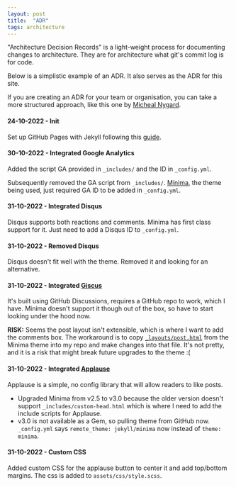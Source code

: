 ```yaml
---
layout: post
title:  "ADR"
tags: architecture
---
```

"Architecture Decision Records" is a light-weight process
for documenting changes to architecture.
They are for architecture what git's commit log is for code.

Below is a simplistic example of an ADR. It also serves as the ADR for this site.

If you are creating an ADR for your team or organisation, 
you can take a more structured approach,
like this one by [Micheal Nygard](https://github.com/joelparkerhenderson/architecture-decision-record/blob/main/templates/decision-record-template-by-michael-nygard/index.md).

#### 24-10-2022 - Init
Set up GitHub Pages with Jekyll following this [guide](https://docs.github.com/en/pages/setting-up-a-github-pages-site-with-jekyll).

#### 30-10-2022 - Integrated Google Analytics
Added the script GA provided in `_includes/` and the ID in `_config.yml`.

Subsequently removed the GA script from `_includes/`. [Minima](https://github.com/jekyll/minima), the theme being used, just required GA ID to be added in `_config.yml`.

#### 31-10-2022 - Integrated Disqus
Disqus supports both reactions and comments. Minima has first class support for it. Just need to add a Disqus ID to `_config.yml`.

#### 31-10-2022 - Removed Disqus
Disqus doesn't fit well with the theme. Removed it and looking for an alternative.

#### 31-10-2022 - Integrated [Giscus](https://giscus.app/)
It's built using GitHub Discussions, requires a GitHub repo to work, which I have. Minima doesn't support it though out of the box, so have to start looking under the hood now.

**RISK:** Seems the post layout isn't extensible, which is where I want to add the comments box. The workaround is to copy [`_layouts/post.html`](https://github.com/jekyll/minima/blob/master/_layouts/post.html) from the Minima theme into my repo and make changes into that file. It's not pretty, and it is a risk that might break future upgrades to the theme :(

#### 31-10-2022 - Integrated [Applause](https://applause-button.com/)
Applause is a simple, no config library that will allow readers to like posts.
  - Upgraded Minima from v2.5 to v3.0 because the older version doesn't support `_includes/custom-head.html` which is where I need to add the include scripts for Applause.
  - v3.0 is not available as a Gem, so pulling theme from GitHub now. `_config.yml` says `remote_theme: jekyll/minima` now instead of `theme: minima`.

#### 31-10-2022 - Custom CSS
Added custom CSS for the applause button to center it and add top/bottom margins. The css is added to `assets/css/style.scss`.
